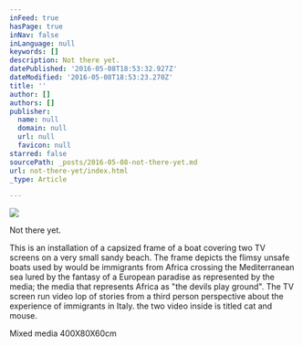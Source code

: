 ```yaml
---
inFeed: true
hasPage: true
inNav: false
inLanguage: null
keywords: []
description: Not there yet.
datePublished: '2016-05-08T18:53:32.927Z'
dateModified: '2016-05-08T18:53:23.270Z'
title: ''
author: []
authors: []
publisher:
  name: null
  domain: null
  url: null
  favicon: null
starred: false
sourcePath: _posts/2016-05-08-not-there-yet.md
url: not-there-yet/index.html
_type: Article

---
```

![](https://the-grid-user-content.s3-us-west-2.amazonaws.com/ca994c2d-1b55-4ca3-a90e-766057147491.jpg)

Not there yet.

This is an installation of a capsized frame of a boat covering two TV screens on a very small sandy beach. The frame depicts the flimsy unsafe boats used by would be immigrants from Africa crossing the Mediterranean sea lured by the fantasy of a European paradise as represented by the media; the media that represents Africa as "the devils play ground". The TV screen run video lop of stories from a third person perspective about the experience of immigrants in Italy. the two video inside is titled cat and mouse.

Mixed media 400X80X60cm
